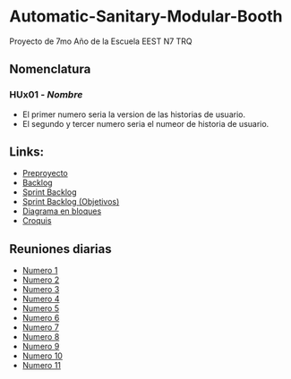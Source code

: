 # Automatic-Sanitary-Modular-Booth
Proyecto de 7mo Año de la Escuela EEST N7 TRQ

## Nomenclatura
### HUx01 - *Nombre*
* El primer numero seria la version de las historias de usuario.
* El segundo y tercer numero seria el numeor de historia de usuario.

## Links:
* [Preproyecto](https://docs.google.com/document/d/1FV1TCATaDeYYaNmAFFsy11UKM_EqK5jApIGANrdqngo/edit)
* [Backlog](https://docs.google.com/document/d/16Rr1VwQktRlqgh4Xqv46rgp91BMWeoB3IwLuBnragbY/edit#heading=h.weea1lfqqklc)
* [Sprint Backlog](https://trello.com/b/mIzg2lCd/kanban)
* [Sprint Backlog (Objetivos)](https://trello.com/b/1GOEzu2j/backlog)
* [Diagrama en bloques](https://lucid.app/lucidchart/66ddf08e-15f4-40f1-a414-59db75a2046f/edit?beaconFlowId=EAA92AF8D72C77EE&page=0_0#)
* [Croquis](https://jamboard.google.com/d/10bxHw2sUzV-YrRQvOjwpjocV1fMJhBMaigYEMrjLV2c/viewer?f=0)


##  Reuniones diarias
* [Numero 1](https://docs.google.com/document/d/1fbjTVGKN6UK2ypsj58MigzDZBV4JqDfpoNBA260o19w/edit)
* [Numero 2](https://docs.google.com/document/d/1secXsdiJPvNKDajAuvaiqy5pPPDZEDYqaAkMTPRFNbI/edit#heading=h.h71roo2449rv)
* [Numero 3](https://docs.google.com/document/d/1qsJ3fDMQgtzN63gmlJDIWsVr7Tw8ezWjJhJc95xvuNA/edit#heading=h.h71roo2449rv)
* [Numero 4](https://docs.google.com/document/d/1KNzdN_EXZSQ-V1OU6cUcHMQz983kYVmnH7aCcEXO-eM/edit)
* [Numero 5](https://docs.google.com/document/d/1U1-GtIy4eILVBWWnxCPecTvAWEhObhNTP5klEZfFRpc/edit#heading=h.h71roo2449rv)
* [Numero 6](https://docs.google.com/document/d/1Cb8OvNoc9IPj2QRsgWuGSvLevpwnQiieEr6IIpKQLSA/edit#heading=h.s33p57rujo5s)
* [Numero 7](https://docs.google.com/document/d/1HMkjGyC2qab5WeuxTljDNFJyogPWixypNVS3iUwOfi4/edit)  
* [Numero 8](https://docs.google.com/document/d/1qp6OVcNjNDc6ESG3M3FEdfnKejqKzGu85QJH8a0bdiE/edit)
* [Numero 9](https://docs.google.com/document/d/1tMuqNxIj3RjBa2gOgdUN-t-b4i-DhyNBBJgICMQvAsI/edit#heading=h.h71roo2449rv)
* [Numero 10](https://docs.google.com/document/d/1AkDY9smrYE4cBNo1F4DwCtP-yqBBLF-RQazNz6R8zXU/edit#)
* [Numero 11](https://docs.google.com/document/d/1fDhV-t1zMMQQbjkvNoJgaVOeUbKaTyVPhqJIyArqNPM/edit#heading=h.h71roo2449rv)
